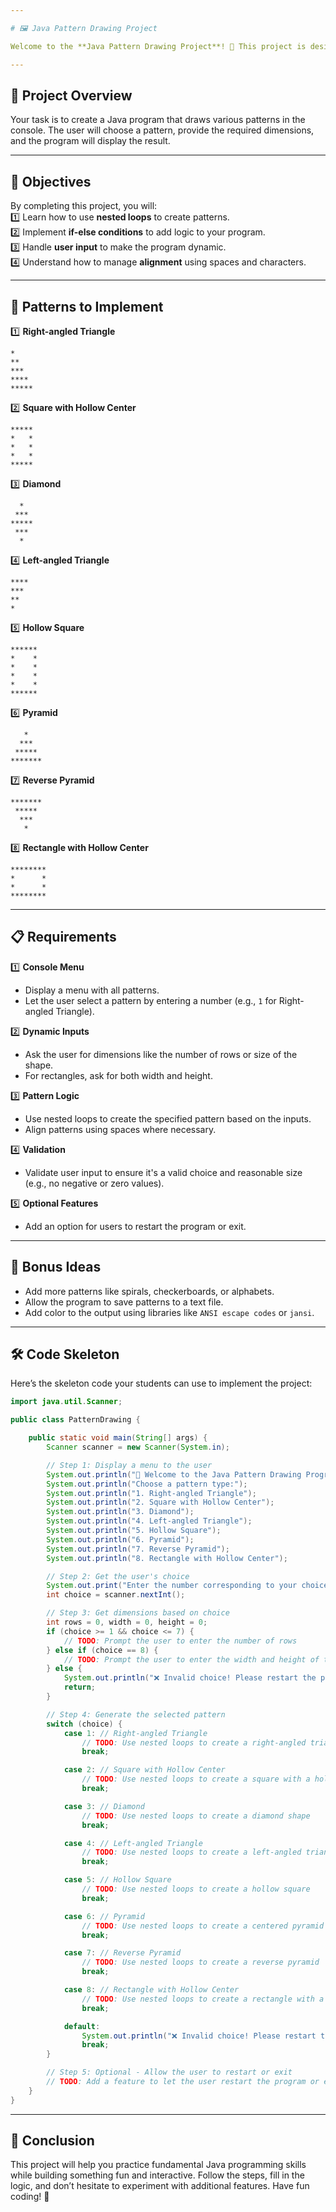 ```yaml
---

# 🖼️ Java Pattern Drawing Project

Welcome to the **Java Pattern Drawing Project**! 🎉 This project is designed to help you practice Java concepts like nested loops, conditional statements, and user input.  

---
```


## 📝 Project Overview

Your task is to create a Java program that draws various patterns in the console. The user will choose a pattern, provide the required dimensions, and the program will display the result.

---

## 🎯 Objectives

By completing this project, you will:  
1️⃣ Learn how to use **nested loops** to create patterns.  
2️⃣ Implement **if-else conditions** to add logic to your program.  
3️⃣ Handle **user input** to make the program dynamic.  
4️⃣ Understand how to manage **alignment** using spaces and characters.  

---

## 🚀 Patterns to Implement

1️⃣ **Right-angled Triangle**  
```
*
**
***
****
*****
```

2️⃣ **Square with Hollow Center**  
```
*****
*   *
*   *
*   *
*****
```

3️⃣ **Diamond**  
```
  *
 ***
*****
 ***
  *
```

4️⃣ **Left-angled Triangle**  
```
****
***
**
*
```

5️⃣ **Hollow Square**  
```
******
*    *
*    *
*    *
*    *
******
```

6️⃣ **Pyramid**  
```
   *
  ***
 *****
*******
```

7️⃣ **Reverse Pyramid**  
```
*******
 *****
  ***
   *
```

8️⃣ **Rectangle with Hollow Center**  
```
********
*      *
*      *
********
```

---

## 📋 Requirements

1️⃣ **Console Menu**  
- Display a menu with all patterns.  
- Let the user select a pattern by entering a number (e.g., `1` for Right-angled Triangle).

2️⃣ **Dynamic Inputs**  
- Ask the user for dimensions like the number of rows or size of the shape.  
- For rectangles, ask for both width and height.

3️⃣ **Pattern Logic**  
- Use nested loops to create the specified pattern based on the inputs.  
- Align patterns using spaces where necessary.  

4️⃣ **Validation**  
- Validate user input to ensure it's a valid choice and reasonable size (e.g., no negative or zero values).  

5️⃣ **Optional Features**  
- Add an option for users to restart the program or exit.  

---

## 🌟 Bonus Ideas  

- Add more patterns like spirals, checkerboards, or alphabets.  
- Allow the program to save patterns to a text file.  
- Add color to the output using libraries like `ANSI escape codes` or `jansi`.  

---

## 🛠️ Code Skeleton  

Here’s the skeleton code your students can use to implement the project:

```java
import java.util.Scanner;

public class PatternDrawing {

    public static void main(String[] args) {
        Scanner scanner = new Scanner(System.in);

        // Step 1: Display a menu to the user
        System.out.println("🌟 Welcome to the Java Pattern Drawing Program!");
        System.out.println("Choose a pattern type:");
        System.out.println("1. Right-angled Triangle");
        System.out.println("2. Square with Hollow Center");
        System.out.println("3. Diamond");
        System.out.println("4. Left-angled Triangle");
        System.out.println("5. Hollow Square");
        System.out.println("6. Pyramid");
        System.out.println("7. Reverse Pyramid");
        System.out.println("8. Rectangle with Hollow Center");

        // Step 2: Get the user's choice
        System.out.print("Enter the number corresponding to your choice: ");
        int choice = scanner.nextInt();

        // Step 3: Get dimensions based on choice
        int rows = 0, width = 0, height = 0;
        if (choice >= 1 && choice <= 7) {
            // TODO: Prompt the user to enter the number of rows
        } else if (choice == 8) {
            // TODO: Prompt the user to enter the width and height of the rectangle
        } else {
            System.out.println("❌ Invalid choice! Please restart the program.");
            return;
        }

        // Step 4: Generate the selected pattern
        switch (choice) {
            case 1: // Right-angled Triangle
                // TODO: Use nested loops to create a right-angled triangle
                break;

            case 2: // Square with Hollow Center
                // TODO: Use nested loops to create a square with a hollow center
                break;

            case 3: // Diamond
                // TODO: Use nested loops to create a diamond shape
                break;

            case 4: // Left-angled Triangle
                // TODO: Use nested loops to create a left-angled triangle
                break;

            case 5: // Hollow Square
                // TODO: Use nested loops to create a hollow square
                break;

            case 6: // Pyramid
                // TODO: Use nested loops to create a centered pyramid
                break;

            case 7: // Reverse Pyramid
                // TODO: Use nested loops to create a reverse pyramid
                break;

            case 8: // Rectangle with Hollow Center
                // TODO: Use nested loops to create a rectangle with a hollow center
                break;

            default:
                System.out.println("❌ Invalid choice! Please restart the program.");
                break;
        }

        // Step 5: Optional - Allow the user to restart or exit
        // TODO: Add a feature to let the user restart the program or exit
    }
}
```

---

## 🏁 Conclusion  

This project will help you practice fundamental Java programming skills while building something fun and interactive. Follow the steps, fill in the logic, and don’t hesitate to experiment with additional features. Have fun coding! 🚀
